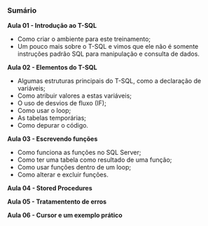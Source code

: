 ### Sumário

**Aula 01 - Introdução ao T-SQL**

- Como criar o ambiente para este treinamento;
- Um pouco mais sobre o T-SQL e vimos que ele não é somente instruções padrão SQL para manipulação e consulta de dados.

**Aula 02 - Elementos do T-SQL**

- Algumas estruturas principais do T-SQL, como a declaração de variáveis;
- Como atribuir valores a estas variáveis;
- O uso de desvios de fluxo (IF);
- Como usar o loop;
- As tabelas temporárias;
- Como depurar o código.

**Aula 03 - Escrevendo funções**

- Como funciona as funções no SQL Server;
- Como ter uma tabela como resultado de uma função;
- Como usar funções dentro de um loop;
- Como alterar e excluir funções.

**Aula 04 - Stored Procedures**


**Aula 05 - Tratamentento de erros**

**Aula 06 - Cursor e um exemplo prático**